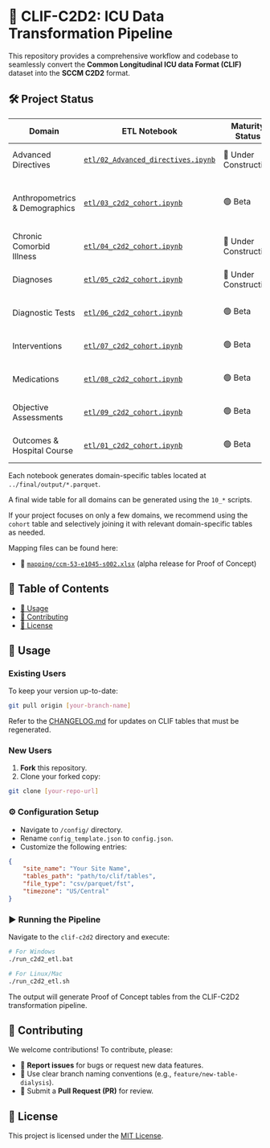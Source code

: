 # 🚀 CLIF-C2D2: ICU Data Transformation Pipeline

This repository provides a comprehensive workflow and codebase to seamlessly convert the **Common Longitudinal ICU data Format (CLIF)** dataset into the **SCCM C2D2** format.

## 🛠 Project Status

| Domain                         | ETL Notebook                                                           | Maturity Status       | Remarks                              |
| ------------------------------ | ---------------------------------------------------------------------- | --------------------- | ------------------------------------ |
| Advanced Directives            | [`etl/02_Advanced_directives.ipynb`](etl/02_Advanced_directives.ipynb) | 🚧 Under Construction | Awaiting CLIF 2.2 release            |
| Anthropometrics & Demographics | [`etl/03_c2d2_cohort.ipynb`](etl/03_c2d2_cohort.ipynb)                 | 🟢 Beta               | Partial C2D2 elements in cohort data |
| Chronic Comorbid Illness       | [`etl/04_c2d2_cohort.ipynb`](etl/04_c2d2_cohort.ipynb)                 | 🚧 Under Construction | Awaiting CLIF 2.2 release            |
| Diagnoses                      | [`etl/05_c2d2_cohort.ipynb`](etl/05_c2d2_cohort.ipynb)                 | 🚧 Under Construction | Awaiting CLIF 2.2 release            |
| Diagnostic Tests               | [`etl/06_c2d2_cohort.ipynb`](etl/06_c2d2_cohort.ipynb)                 | 🟢 Beta               | Proof of Concept completed           |
| Interventions                  | [`etl/07_c2d2_cohort.ipynb`](etl/07_c2d2_cohort.ipynb)                 | 🟢 Beta               | Proof of Concept completed           |
| Medications                    | [`etl/08_c2d2_cohort.ipynb`](etl/08_c2d2_cohort.ipynb)                 | 🟢 Beta               | Proof of Concept completed           |
| Objective Assessments          | [`etl/09_c2d2_cohort.ipynb`](etl/09_c2d2_cohort.ipynb)                 | 🟢 Beta               | Proof of Concept completed           |
| Outcomes & Hospital Course     | [`etl/01_c2d2_cohort.ipynb`](etl/01_c2d2_cohort.ipynb)                 | 🟢 Beta               | Proof of Concept completed           |

Each notebook generates domain-specific tables located at `../final/output/*.parquet`.

A final wide table for all domains can be generated using the `10_*` scripts.

If your project focuses on only a few domains, we recommend using the `cohort` table and selectively joining it with relevant domain-specific tables as needed.

Mapping files can be found here:

* 📄 [`mapping/ccm-53-e1045-s002.xlsx`](mapping/ccm-53-e1045-s002.xlsx) (alpha release for Proof of Concept)

## 📖 Table of Contents

* [🔧 Usage](#usage)
* [🌱 Contributing](#contributing)
* [📜 License](#license)

## 🔧 Usage

### Existing Users

To keep your version up-to-date:

```bash
git pull origin [your-branch-name]
```

Refer to the [CHANGELOG.md](CHANGELOG.md) for updates on CLIF tables that must be regenerated.

### New Users

1. **Fork** this repository.
2. Clone your forked copy:

```bash
git clone [your-repo-url]
```

### ⚙️ Configuration Setup

* Navigate to `/config/` directory.
* Rename `config_template.json` to `config.json`.
* Customize the following entries:

```json
{
    "site_name": "Your Site Name",
    "tables_path": "path/to/clif/tables",
    "file_type": "csv/parquet/fst",
    "timezone": "US/Central"
}
```

### ▶️ Running the Pipeline

Navigate to the `clif-c2d2` directory and execute:

```bash
# For Windows
./run_c2d2_etl.bat

# For Linux/Mac
./run_c2d2_etl.sh
```

The output will generate Proof of Concept tables from the CLIF-C2D2 transformation pipeline.

## 🌱 Contributing

We welcome contributions! To contribute, please:

* 🐞 **Report issues** for bugs or request new data features.
* 🌿 Use clear branch naming conventions (e.g., `feature/new-table-dialysis`).
* 📌 Submit a **Pull Request (PR)** for review.

## 📜 License

This project is licensed under the [MIT License](LICENSE).
